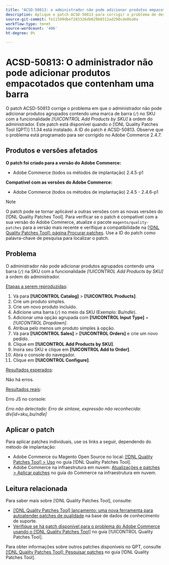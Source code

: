 ```yaml
---
title: "ACSD-50813: o administrador não pode adicionar produtos empacotados que contenham uma barra"
description: Aplique o patch ACSD-50813 para corrigir o problema de desempenho do Adobe Commerce em que o administrador não pode adicionar produtos empacotados contendo uma marca de barra (&grave;/&grave;) no SKU com a funcionalidade *Adicionar produtos por SKU* à ordem do administrador.
source-git-commit: fe11599dbef283326db029b0312ad290cde0ba0a
workflow-type: tm+mt
source-wordcount: '406'
ht-degree: 0%

---
```


# ACSD-50813: O administrador não pode adicionar produtos empacotados que contenham uma barra

O patch ACSD-50813 corrige o problema em que o administrador não pode adicionar produtos agrupados contendo uma marca de barra (`/`) no SKU com a funcionalidade *[!UICONTROL Add Products by SKU]* à ordem do administrador. Este patch está disponível quando o [!DNL Quality Patches Tool (QPT)] 1.1.34 está instalado. A ID do patch é ACSD-50813. Observe que o problema está programado para ser corrigido no Adobe Commerce 2.4.7.

## Produtos e versões afetados

**O patch foi criado para a versão do Adobe Commerce:**

* Adobe Commerce (todos os métodos de implantação) 2.4.5-p1

**Compatível com as versões do Adobe Commerce:**

* Adobe Commerce (todos os métodos de implantação) 2.4.5 - 2.4.6-p1

>[!NOTE]
>
>O patch pode se tornar aplicável a outras versões com as novas versões do [!DNL Quality Patches Tool]. Para verificar se o patch é compatível com a sua versão do Adobe Commerce, atualize o pacote `magento/quality-patches` para a versão mais recente e verifique a compatibilidade na [[!DNL Quality Patches Tool]: página Procurar patches](https://experienceleague.adobe.com/tools/commerce-quality-patches/index.html). Use a ID do patch como palavra-chave de pesquisa para localizar o patch.

## Problema

O administrador não pode adicionar produtos agrupados contendo uma barra (`/`) na SKU com a funcionalidade *[!UICONTROL Add Products by SKU]* à ordem do administrador.

<u>Etapas a serem reproduzidas</u>:

1. Vá para **[!UICONTROL Catalog]** > **[!UICONTROL Products]**.
1. Crie um produto simples.
1. Crie um novo produto incluído.
1. Adicione uma barra (`/`) no meio da SKU (Exemplo: *Bu/ndle*).
1. Adicionar uma opção agrupada com **[!UICONTROL Input Type]** = *[!UICONTROL Dropdown]*.
1. Atribua pelo menos um produto simples à opção.
1. Vá para **[!UICONTROL Sales]** > **[!UICONTROL Orders]** e crie um novo pedido.
1. Clique em **[!UICONTROL Add Products by SKU]**.
1. Insira seu SKU e clique em **[!UICONTROL Add to Order]**.
1. Abra o console do navegador.
1. Clique em **[!UICONTROL Configure]**.

<u>Resultados esperados</u>:

Não há erros.

<u>Resultados reais</u>:

Erro JS no console:

*Erro não detectado: Erro de sintaxe, expressão não reconhecida: div[id=sku_bu/ndle]*

## Aplicar o patch

Para aplicar patches individuais, use os links a seguir, dependendo do método de implantação:

* Adobe Commerce ou Magento Open Source no local: [[!DNL Quality Patches Tool] > Uso](/help/tools/quality-patches-tool/usage.md) no guia [!DNL Quality Patches Tool].
* Adobe Commerce na infraestrutura em nuvem: [Atualizações e patches > Aplicar patches](https://experienceleague.adobe.com/docs/commerce-cloud-service/user-guide/develop/upgrade/apply-patches.html) no guia do Commerce na infraestrutura em nuvem.

## Leitura relacionada

Para saber mais sobre [!DNL Quality Patches Tool], consulte:

* [[!DNL Quality Patches Tool] lançamento: uma nova ferramenta para autoatender patches de qualidade](https://experienceleague.adobe.com/en/docs/commerce-knowledge-base/kb/announcements/commerce-announcements/magento-quality-patches-released-new-tool-to-self-serve-quality-patches) na base de dados de conhecimento de suporte.
* [Verifique se há patch disponível para o problema do Adobe Commerce usando o  [!DNL Quality Patches Tool]](/help/tools/quality-patches-tool/patches-available-in-qpt/check-patch-for-magento-issue-with-magento-quality-patches.md) no guia [!UICONTROL Quality Patches Tool].


Para obter informações sobre outros patches disponíveis no QPT, consulte [[!DNL Quality Patches Tool]: Pesquisar patches](https://experienceleague.adobe.com/tools/commerce-quality-patches/index.html) no guia [!DNL Quality Patches Tool].
